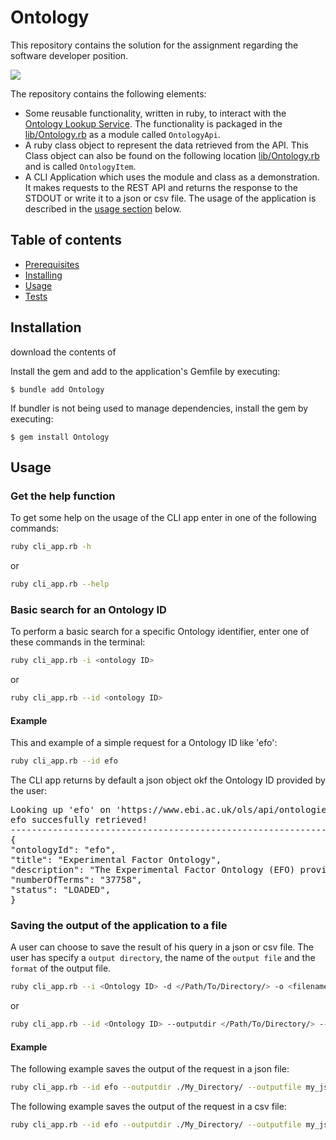 # Ontology

This repository contains the solution for the assignment regarding the software developer position.

![](https://img.shields.io/github/license/kdp-cloud/Ontology)

The repository contains the following elements:

- Some reusable functionality, written in ruby, to interact with the [Ontology Lookup Service](https://www.ebi.ac.uk/ols/index). The functionality is packaged in the [lib/Ontology.rb](./lib/Ontology.rb) as a module called `OntologyApi`.
- A ruby class object to represent the data retrieved from the API. This Class object can also be found on the following location [lib/Ontology.rb](./lib/Ontology.rb) and is called `OntologyItem`.
- A CLI Application which uses the module and class as a demonstration. It makes requests to the REST API and returns the response to the STDOUT or write it to a json or csv file. The usage of the application is described in the [usage section](#usage) below.

## Table of contents

- [Prerequisites](#prerequisites)
- [Installing](#installation)
- [Usage](#usage)
- [Tests](#tests)

## Installation

download the contents of

Install the gem and add to the application's Gemfile by executing:

    $ bundle add Ontology

If bundler is not being used to manage dependencies, install the gem by executing:

    $ gem install Ontology

## Usage

### Get the help function

To get some help on the usage of the CLI app enter in one of the following commands:

```bash
ruby cli_app.rb -h
```

or

```bash
ruby cli_app.rb --help
```

### Basic search for an Ontology ID

To perform a basic search for a specific Ontology identifier, enter one of these commands in the terminal:

```bash
ruby cli_app.rb -i <ontology ID>
```

or

```bash
ruby cli_app.rb --id <ontology ID>
```

#### Example

This and example of a simple request for a Ontology ID like 'efo':

```bash
ruby cli_app.rb --id efo
```

The CLI app returns by default a json object okf the Ontology ID provided by the user:

<pre>
Looking up 'efo' on 'https://www.ebi.ac.uk/ols/api/ontologies' ...
efo succesfully retrieved!
--------------------------------------------------------------------------------
{
"ontologyId": "efo",
"title": "Experimental Factor Ontology",
"description": "The Experimental Factor Ontology (EFO) provides a systematic description of many experimental variables available in EBI databases, and for external projects such as the NHGRI GWAS catalogue. It combines parts of several biological ontologies, such as anatomy, disease and chemical compounds. The scope of EFO is to support the annotation, analysis and visualization of data handled by many groups at the EBI and as the core ontology for OpenTargets.org",
"numberOfTerms": "37758",
"status": "LOADED",
}
</pre>

### Saving the output of the application to a file

A user can choose to save the result of his query in a json or csv file. The user has specify a `output directory`, the name of the `output file` and the `format` of the output file.

```bash
ruby cli_app.rb --i <Ontology ID> -d </Path/To/Directory/> -o <filename> -f <format = 'json' or 'csv'>
```

or

```bash
ruby cli_app.rb --id <Ontology ID> --outputdir </Path/To/Directory/> --outputfile <filename> --format <format = 'json' or 'csv'>
```

#### Example

The following example saves the output of the request in a json file:

```bash
ruby cli_app.rb --id efo --outputdir ./My_Directory/ --outputfile my_json_file --format json
```

The following example saves the output of the request in a csv file:

```bash
ruby cli_app.rb --id efo --outputdir ./My_Directory/ --outputfile my_json_file --format csv
```
